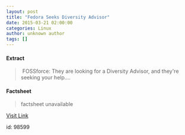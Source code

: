 ```yaml
---
layout: post
title: "Fedora Seeks Diversity Advisor"
date: 2015-03-21 02:00:00
categories: Linux
author: unknown author
tags: []
---
```



#### Extract
>&nbsp;FOSSforce: They are looking for a Diversity Advisor, and they're seeking your help....

#### Factsheet
>factsheet unavailable

[Visit Link](http://www.linuxtoday.com/upload/fedora-seeks-diversity-advisor-150320111010.html)

id:   98599
